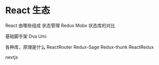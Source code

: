 # React 生态

React 由哪些组成
状态管理
Redux
Mobx
状态库的对比

基础脚手架
Dva
Umi

各种库，原理是什么
ReactRouter
Redux-Sage
Redux-thunk
ReactRedux



nextjs
